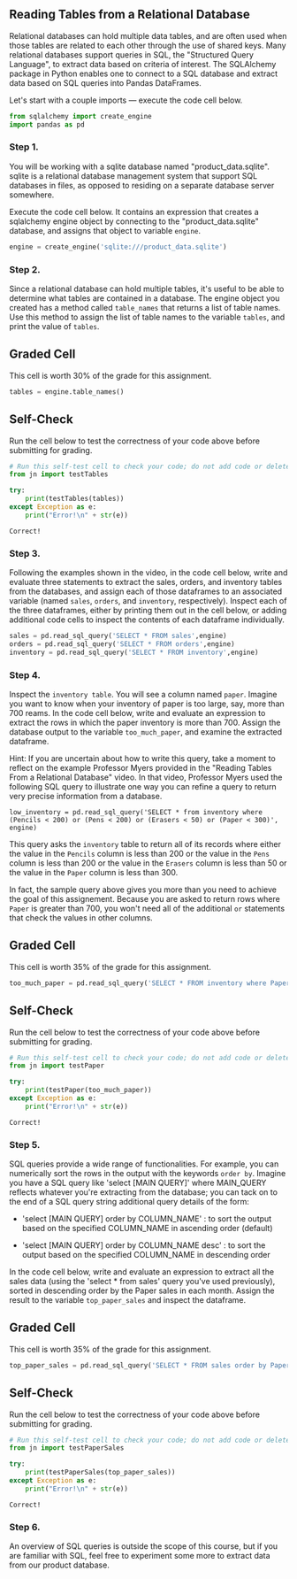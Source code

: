 
## Reading Tables from a Relational Database

Relational databases can hold multiple data tables, and are often used when those tables are related to each other through the use of shared keys.  Many relational databases support queries in SQL, the "Structured Query Language", to extract data based on criteria of interest.  The SQLAlchemy package in Python enables one to connect to a SQL database and extract data based on SQL queries into Pandas DataFrames.

Let's start with a couple imports &mdash; execute the code cell below.


```python
from sqlalchemy import create_engine
import pandas as pd
```

### Step 1.

You will be working with a sqlite database named "product_data.sqlite". sqlite is a relational database management system that support SQL databases in files, as opposed to residing on a separate database server somewhere.

Execute the code cell below. It contains an expression that creates a sqlalchemy engine object by connecting to the "product_data.sqlite" database, and assigns that object to variable `engine`.


```python
engine = create_engine('sqlite:///product_data.sqlite')
```

### Step 2.

Since a relational database can hold multiple tables, it's useful to be able to determine what tables are contained in a database.  The engine object you created has a method called ```table_names``` that returns a list of table names.  Use this method to assign the list of table names to the variable ```tables```, and print the value of ```tables```.

## Graded Cell

This cell is worth 30% of the grade for this assignment.


```python
tables = engine.table_names()
```

## Self-Check

Run the cell below to test the correctness of your code above before submitting for grading.


```python
# Run this self-test cell to check your code; do not add code or delete code in this cell
from jn import testTables

try:
    print(testTables(tables))    
except Exception as e:
    print("Error!\n" + str(e))
```

    Correct!


### Step 3.

Following the examples shown in the video, in the code cell below, write and evaluate three statements to extract the sales, orders, and inventory tables from the databases, and assign each of those dataframes to an associated variable (named ```sales```, ```orders```, and ```inventory```, respectively).  Inspect each of the three dataframes, either by printing them out in the cell below, or adding additional code cells to inspect the contents of each dataframe individually.


```python
sales = pd.read_sql_query('SELECT * FROM sales',engine)
orders = pd.read_sql_query('SELECT * FROM orders',engine)
inventory = pd.read_sql_query('SELECT * FROM inventory',engine)
```

### Step 4.

Inspect the `inventory table`. You will see a column named `paper`. Imagine you want to know when your inventory of paper is too large, say, more than 700 reams.  In the code cell below, write and evaluate an expression to extract the rows in which the paper inventory is more than 700. Assign the database output to the variable ```too_much_paper```, and examine the extracted dataframe.

Hint: 
If you are uncertain about how to write this query, take a moment to reflect on the example Professor Myers provided in the "Reading Tables From a Relational Database" video. In that video, Professor Myers used the following SQL query to illustrate one way you can refine a query to return very precise information from a database.

`low_inventory = pd.read_sql_query('SELECT * from inventory where (Pencils < 200) or (Pens < 200) or (Erasers < 50) or (Paper < 300)', engine)`

This query asks the `inventory` table to return all of its records where either the value in the `Pencils` column is less than 200 or the value in the `Pens` column is less than 200 or the value in the `Erasers` column is less than 50 or the value in the `Paper` column is less than 300.

In fact, the sample query above gives you more than you need to achieve the goal of this assignement. Because you are asked to return rows where `Paper` is greater than 700, you won't need all of the additional `or` statements that check the values in other columns.

## Graded Cell

This cell is worth 35% of the grade for this assignment.


```python
too_much_paper = pd.read_sql_query('SELECT * FROM inventory where Paper > 700',engine)
```

## Self-Check

Run the cell below to test the correctness of your code above before submitting for grading.


```python
# Run this self-test cell to check your code; do not add code or delete code in this cell
from jn import testPaper

try:
    print(testPaper(too_much_paper))    
except Exception as e:
    print("Error!\n" + str(e))
```

    Correct!


### Step 5.

SQL queries provide a wide range of functionalities.  For example, you can numerically sort the rows in the output with the keywords ```order by```.  Imagine you have a SQL query like 'select [MAIN QUERY]' where MAIN_QUERY reflects whatever you're extracting from the database; you can tack on to the end of a SQL query string additional query details of the form:

* 'select [MAIN QUERY] order by COLUMN_NAME' : to sort the output based on the specified COLUMN_NAME in ascending order (default)

* 'select [MAIN QUERY] order by COLUMN_NAME desc' : to sort the output based on the specified COLUMN_NAME in descending order

In the code cell below, write and evaluate an expression to extract all the sales data (using the 'select * from sales' query you've used previously), sorted in descending order by the Paper sales in each month.  Assign the result to the variable ```top_paper_sales``` and inspect the dataframe.

## Graded Cell

This cell is worth 35% of the grade for this assignment.


```python
top_paper_sales = pd.read_sql_query('SELECT * FROM sales order by Paper desc',engine)
```

## Self-Check

Run the cell below to test the correctness of your code above before submitting for grading.


```python
# Run this self-test cell to check your code; do not add code or delete code in this cell
from jn import testPaperSales

try:
    print(testPaperSales(top_paper_sales))    
except Exception as e:
    print("Error!\n" + str(e))
```

    Correct!


### Step 6.

An overview of SQL queries is outside the scope of this course, but if you are familiar with SQL, feel free to experiment some more to extract data from our product database.
